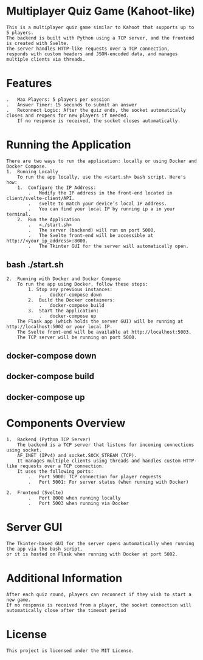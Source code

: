 # Multiplayer Quiz Game (Kahoot-like)

    This is a multiplayer quiz game similar to Kahoot that supports up to 5 players. 
    The backend is built with Python using a TCP server, and the frontend is created with Svelte. 
    The server handles HTTP-like requests over a TCP connection, 
    responds with custom headers and JSON-encoded data, and manages multiple clients via threads.

# Features
    .   Max Players: 5 players per session
    .   Answer Timer: 15 seconds to submit an answer
    .   Reconnect Logic: After the quiz ends, the socket automatically closes and reopens for new players if needed. 
        If no response is received, the socket closes automatically.
    
# Running the Application
    There are two ways to run the application: locally or using Docker and Docker Compose.
    1.  Running Locally
        To run the app locally, use the <start.sh> bash script. Here's how:
        1.  Configure the IP Address:
            .   Modify the IP address in the front-end located in client/svelte-client/API.
            .   svelte to match your device’s local IP address.
            .   You can find your local IP by running ip a in your terminal.
        2.  Run the Application
            .   <./start.sh>
            .   The server (backend) will run on port 5000.
            .   The Svelte front-end will be accessible at http://<your_ip_address>:8000.
            .   The Tkinter GUI for the server will automatically open.

## bash ./start.sh

    2.  Running with Docker and Docker Compose
        To run the app using Docker, follow these steps:
            1. Stop any previous instances:
                .   docker-compose down
            2.  Build the Docker containers:
                .   docker-compose build
            3.  Start the application:
                .   docker-compose up
        The Flask app (which holds the server GUI) will be running at http://localhost:5002 or your local IP.
        The Svelte front-end will be available at http://localhost:5003.
        The TCP server will be running on port 5000.

## docker-compose down
## docker-compose build
## docker-compose up

# Components Overview
    1.  Backend (Python TCP Server)
        The backend is a TCP server that listens for incoming connections using socket.
        AF_INET (IPv4) and socket.SOCK_STREAM (TCP). 
        It manages multiple clients using threads and handles custom HTTP-like requests over a TCP connection. 
        It uses the following ports:
            .   Port 5000: TCP connection for player requests
            .   Port 5001: For server status (when running with Docker)
    
    2.  Frontend (Svelte)
            .   Port 8000 when running locally
            .   Port 5003 when running via Docker

# Server GUI
    The Tkinter-based GUI for the server opens automatically when running the app via the bash script,
    or it is hosted on Flask when running with Docker at port 5002.



# Additional Information
    After each quiz round, players can reconnect if they wish to start a new game.
    If no response is received from a player, the socket connection will automatically close after the timeout period

# License
    This project is licensed under the MIT License.
